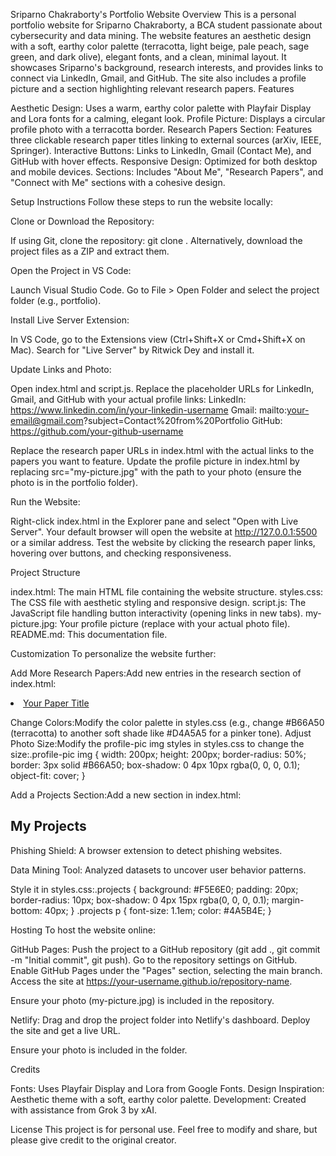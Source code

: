 Sriparno Chakraborty's Portfolio Website
Overview
This is a personal portfolio website for Sriparno Chakraborty, a BCA student passionate about cybersecurity and data mining. The website features an aesthetic design with a soft, earthy color palette (terracotta, light beige, pale peach, sage green, and dark olive), elegant fonts, and a clean, minimal layout. It showcases Sriparno's background, research interests, and provides links to connect via LinkedIn, Gmail, and GitHub. The site also includes a profile picture and a section highlighting relevant research papers.
Features

Aesthetic Design: Uses a warm, earthy color palette with Playfair Display and Lora fonts for a calming, elegant look.
Profile Picture: Displays a circular profile photo with a terracotta border.
Research Papers Section: Features three clickable research paper titles linking to external sources (arXiv, IEEE, Springer).
Interactive Buttons: Links to LinkedIn, Gmail (Contact Me), and GitHub with hover effects.
Responsive Design: Optimized for both desktop and mobile devices.
Sections: Includes "About Me", "Research Papers", and "Connect with Me" sections with a cohesive design.

Setup Instructions
Follow these steps to run the website locally:

Clone or Download the Repository:

If using Git, clone the repository: git clone <repository-url>.
Alternatively, download the project files as a ZIP and extract them.


Open the Project in VS Code:

Launch Visual Studio Code.
Go to File > Open Folder and select the project folder (e.g., portfolio).


Install Live Server Extension:

In VS Code, go to the Extensions view (Ctrl+Shift+X or Cmd+Shift+X on Mac).
Search for "Live Server" by Ritwick Dey and install it.


Update Links and Photo:

Open index.html and script.js.
Replace the placeholder URLs for LinkedIn, Gmail, and GitHub with your actual profile links:
LinkedIn: https://www.linkedin.com/in/your-linkedin-username
Gmail: mailto:your-email@gmail.com?subject=Contact%20from%20Portfolio
GitHub: https://github.com/your-github-username


Replace the research paper URLs in index.html with the actual links to the papers you want to feature.
Update the profile picture in index.html by replacing src="my-picture.jpg" with the path to your photo (ensure the photo is in the portfolio folder).


Run the Website:

Right-click index.html in the Explorer pane and select "Open with Live Server".
Your default browser will open the website at http://127.0.0.1:5500 or a similar address.
Test the website by clicking the research paper links, hovering over buttons, and checking responsiveness.



Project Structure

index.html: The main HTML file containing the website structure.
styles.css: The CSS file with aesthetic styling and responsive design.
script.js: The JavaScript file handling button interactivity (opening links in new tabs).
my-picture.jpg: Your profile picture (replace with your actual photo file).
README.md: This documentation file.

Customization
To personalize the website further:

Add More Research Papers:Add new entries in the research section of index.html:<li>
    <a href="your-paper-url" target="_blank" class="research-link">
        Your Paper Title
    </a>
</li>


Change Colors:Modify the color palette in styles.css (e.g., change #B66A50 (terracotta) to another soft shade like #D4A5A5 for a pinker tone).
Adjust Photo Size:Modify the profile-pic img styles in styles.css to change the size:.profile-pic img {
    width: 200px;
    height: 200px;
    border-radius: 50%;
    border: 3px solid #B66A50;
    box-shadow: 0 4px 10px rgba(0, 0, 0, 0.1);
    object-fit: cover;
}


Add a Projects Section:Add a new section in index.html:<section class="projects">
    <h2>My Projects</h2>
    <p>Phishing Shield: A browser extension to detect phishing websites.</p>
    <p>Data Mining Tool: Analyzed datasets to uncover user behavior patterns.</p>
</section>

Style it in styles.css:.projects {
    background: #F5E6E0;
    padding: 20px;
    border-radius: 10px;
    box-shadow: 0 4px 15px rgba(0, 0, 0, 0.1);
    margin-bottom: 40px;
}
.projects p {
    font-size: 1.1em;
    color: #4A5B4E;
}



Hosting
To host the website online:

GitHub Pages:
Push the project to a GitHub repository (git add ., git commit -m "Initial commit", git push).
Go to the repository settings on GitHub.
Enable GitHub Pages under the "Pages" section, selecting the main branch.
Access the site at https://your-username.github.io/repository-name.


Ensure your photo (my-picture.jpg) is included in the repository.


Netlify:
Drag and drop the project folder into Netlify's dashboard.
Deploy the site and get a live URL.


Ensure your photo is included in the folder.



Credits

Fonts: Uses Playfair Display and Lora from Google Fonts.
Design Inspiration: Aesthetic theme with a soft, earthy color palette.
Development: Created with assistance from Grok 3 by xAI.

License
This project is for personal use. Feel free to modify and share, but please give credit to the original creator.
